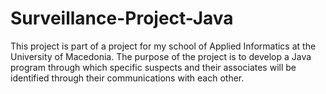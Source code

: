 # Surveillance-Project-Java

This project is part of a project for my school of Applied Informatics at the University of Macedonia. The purpose of the project is to develop a Java program through which specific suspects and their associates will be identified through their communications with each other.
